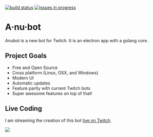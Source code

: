 [![build status][travis-image]][travis-url]
[![issues in progress][waffle-image]][waffle-url]

# A·nu·bot

Anubot is a new bot for Twitch. It is an electron app with a golang core.

## Project Goals

 - Free and Open Source
 - Cross platform (Linux, OSX, and Windows)
 - Modern UI
 - Automatic updates
 - Feature parity with current Twitch bots
 - Super awesome features on top of that!

## Live Coding

I am streaming the creation of this bot [live on Twitch][stream-url].

[![][stream-image]][stream-url]

[travis-image]: https://img.shields.io/travis/jasonkeene/anubot.svg?style=flat-square
[travis-url]:   https://travis-ci.org/jasonkeene/anubot
[waffle-image]: https://img.shields.io/waffle/label/jasonkeene/anubot/in%20progress.svg?style=flat-square
[waffle-url]:   https://waffle.io/jasonkeene/anubot
[stream-image]: https://streambadge.com/twitch/custom/ffffff/8adaf2/648588/postcrypt.png
[stream-url]:   https://twitch.tv/postcrypt
